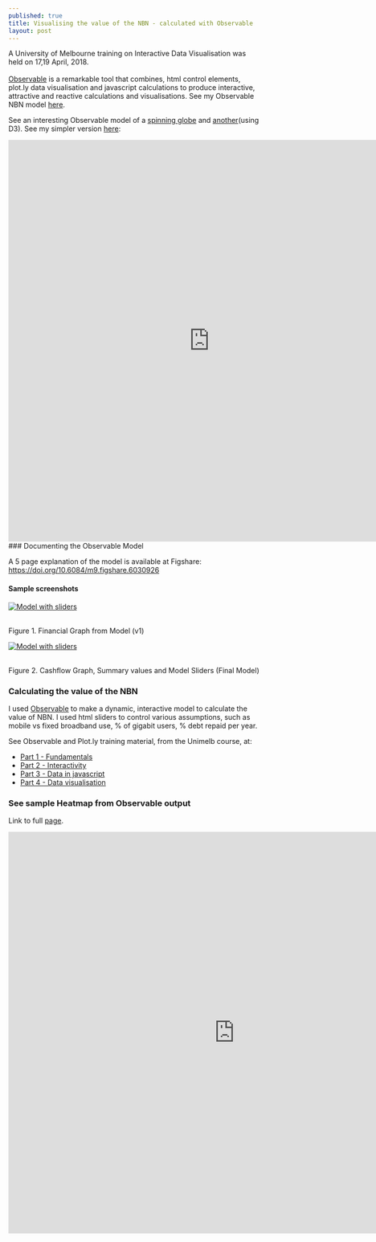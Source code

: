```yaml
---
published: true
title: Visualising the value of the NBN - calculated with Observable
layout: post
---
```

<p>A University of Melbourne training on Interactive Data Visualisation was held on 17,19 April, 2018.
<br><br>
<a href="https://beta.observablehq.com">Observable</a> is a remarkable tool that combines, html control elements, plot.ly data visualisation and javascript calculations to 
produce interactive, attractive and reactive calculations and visualisations. See my Observable NBN model <a href="https://beta.observablehq.com/@areff2000/nbn-financials-from-2021-on-v5a-verbose-off">here</a>.</p>

See an interesting Observable model of a <a href="https://beta.observablehq.com/@fil/translucent-earth">spinning globe</a> and <a href="https://beta.observablehq.com/@martgnz/spinnable-planets">another</a>(using D3).
See my simpler version <a href="">here</a>:

<iframe width="800" height="800" frameborder="0" scrolling="no" src="https://areff2000.github.io/plotly_training_Mar2017/d3Geo.html"></iframe>
### Documenting the Observable Model

A 5 page explanation of the model is available at Figshare: <a href="https://doi.org/10.6084/m9.figshare.6030926">https://doi.org/10.6084/m9.figshare.6030926</a>

#### Sample screenshots

<a href="https://beta.observablehq.com/@areff2000/nbn-financials-from-2021-to-infinity-and-beyond">![Model with sliders](https://areff2000.github.io/plotly_training_Mar2017/NBNFinancials201621.png)</a>

<br>Figure 1. Financial Graph from Model (v1)

<a href="https://beta.observablehq.com/@areff2000/nbn-financials-from-2021-on-v5a-verbose-off">![Model with sliders](https://areff2000.github.io/plotly_training_Mar2017/ModelCashflowGraphand4sliders.png)</a>

<br>Figure 2. Cashflow Graph, Summary values and Model Sliders (Final Model)

### Calculating the value of the NBN
I used <a href="https://beta.observablehq.com/@mbostock/five-minute-introduction">Observable</a> to make a dynamic, interactive model to calculate the value of NBN.
I used html sliders to control various assumptions, such as mobile vs fixed broadband use, % of gigabit users, % debt repaid per year.

See Observable and Plot.ly training material, from the Unimelb course, at: 
* <a href="https://beta.observablehq.com/@maegul/april-pt-i-fundamentals-resplat-workshop">Part 1 - Fundamentals</a>
* <a href="https://beta.observablehq.com/@maegul/april-pt-ii-observable-magic-interactivity-and-content">Part 2 - Interactivity</a>
* <a href="https://beta.observablehq.com/@maegul/april-pt-iii-data-in-javascript">Part 3 - Data in javascript</a>
* <a href="https://beta.observablehq.com/@maegul/pt-iv-dataviz">Part 4 - Data visualisation</a>

### See sample Heatmap from Observable output
Link to full <a href="https://areff2000.github.io/plotly_training_Mar2017/NBNvaluationHeatmapV3.html">page</a>.

<iframe width="900" height="800" frameborder="0" scrolling="yes" src="https://areff2000.github.io/plotly_training_Mar2017/NBNvaluationHeatmapV3.html"></iframe>